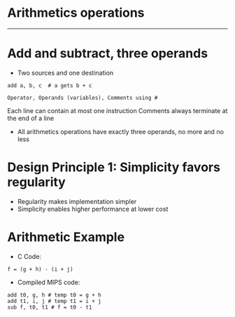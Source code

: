 # Arithmetics operations

---

# Add and subtract, three operands

- Two sources and one destination

```
add a, b, c  # a gets b + c

Operator, Operands (variables), Comments using #
```

Each line can contain at most one instruction
Comments always terminate at the end of a line

- All arithmetics operations have exactly three operands, no more and no less
  <br>

# Design Principle 1: Simplicity favors regularity

- Regularity makes implementation simpler
- Simplicity enables higher performance at lower cost

# Arithmetic Example

- C Code:

```
f = (g + h) - (i + j)
```

- Compiled MIPS code:

```
add t0, g, h # temp t0 = g + h
add t1, i, j # temp t1 = i + j
sub f, t0, t1 # f = t0 - t1
```
